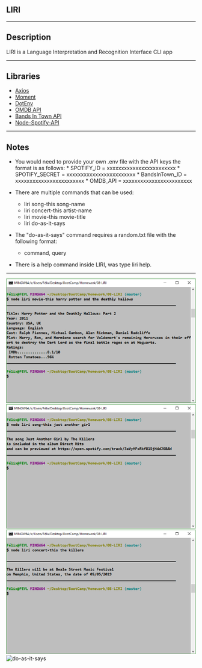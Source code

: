 ## LIRI
***
## Description  
LIRI is a Language Interpretation and Recognition Interface CLI app
***

## Libraries
   * [Axios](https://www.npmjs.com/package/axios)
   * [Moment](https://www.npmjs.com/package/moment)
   * [DotEnv](https://www.npmjs.com/package/dotenv) 
   * [OMDB API](http://www.omdbapi.com) 
   * [Bands In Town API](http://www.artists.bandsintown.com/bandsintown-api)
   * [Node-Spotify-API](https://www.npmjs.com/package/node-spotify-api)

***
## Notes
* You would need to provide your own .env file with the API keys the format is as follows: 
      *  SPOTIFY_ID      = xxxxxxxxxxxxxxxxxxxxxxxx
      *  SPOTIFY_SECRET  = xxxxxxxxxxxxxxxxxxxxxxxx
      *  BandsInTown_ID  = xxxxxxxxxxxxxxxxxxxxxxxx
      *  OMDB_API        = xxxxxxxxxxxxxxxxxxxxxxxx

* There are multiple commands that can be used:
  *  liri song-this song-name
  *  liri concert-this artist-name     
  *  liri movie-this movie-title
  *  liri do-as-it-says
* The "do-as-it-says" command requires a random.txt file with the following format:
  *  command, query
* There is a help command inside LIRI, was type liri help.
***

![movie-this](Screenshots/movie-this.PNG)
![song-this](Screenshots/song-this.PNG)
![concert-this](Screenshots/concert-this.PNG)
![do-as-it-says](Screenshots/do-as-it-says.PNG)